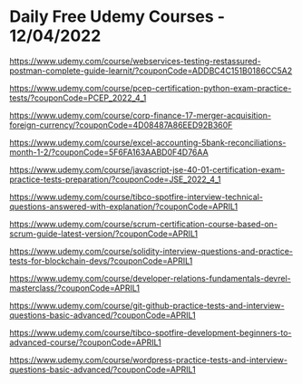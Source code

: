 # Daily Free Udemy Courses - 12/04/2022

https://www.udemy.com/course/webservices-testing-restassured-postman-complete-guide-learnit/?couponCode=ADDBC4C151B0186CC5A2
https://www.udemy.com/course/pcep-certification-python-exam-practice-tests/?couponCode=PCEP_2022_4_1
https://www.udemy.com/course/corp-finance-17-merger-acquisition-foreign-currency/?couponCode=4D08487A86EED92B360F
https://www.udemy.com/course/excel-accounting-5bank-reconciliations-month-1-2/?couponCode=5F6FA163AABD0F4D76AA
https://www.udemy.com/course/javascript-jse-40-01-certification-exam-practice-tests-preparation/?couponCode=JSE_2022_4_1
https://www.udemy.com/course/tibco-spotfire-interview-technical-questions-answered-with-explanation/?couponCode=APRIL1
https://www.udemy.com/course/scrum-certification-course-based-on-scrum-guide-latest-version/?couponCode=APRIL1
https://www.udemy.com/course/solidity-interview-questions-and-practice-tests-for-blockchain-devs/?couponCode=APRIL1
https://www.udemy.com/course/developer-relations-fundamentals-devrel-masterclass/?couponCode=APRIL1
https://www.udemy.com/course/git-github-practice-tests-and-interview-questions-basic-advanced/?couponCode=APRIL1
https://www.udemy.com/course/tibco-spotfire-development-beginners-to-advanced-course/?couponCode=APRIL1
https://www.udemy.com/course/wordpress-practice-tests-and-interview-questions-basic-advanced/?couponCode=APRIL1
